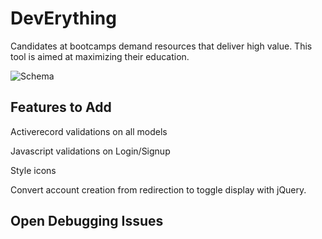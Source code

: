 DevErything
===========

Candidates at bootcamps demand resources that deliver high value.  This tool is aimed at maximizing their education.


![Schema](http://i.imgur.com/uprLoIT.png)

## Features to Add

Activerecord validations on all models

Javascript validations on Login/Signup

Style icons

Convert account creation from redirection to toggle display with jQuery.

## Open Debugging Issues








